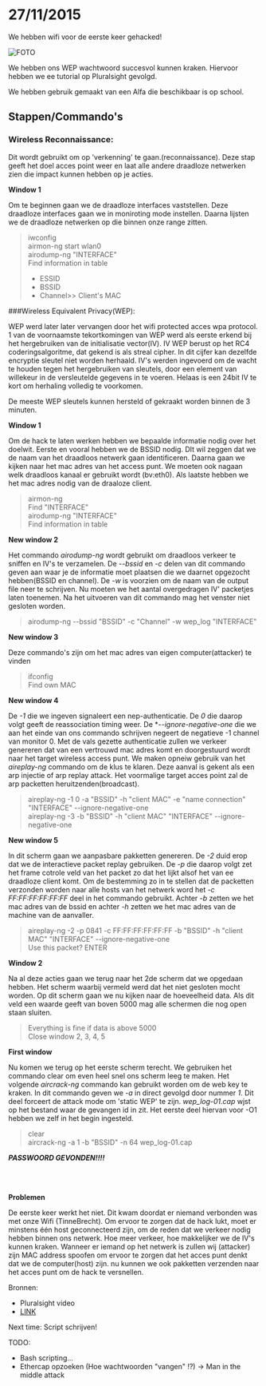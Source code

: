 # 27/11/2015

We hebben wifi voor de eerste keer gehacked!

![FOTO](http://i.imgur.com/PP0AThP.png)

We hebben ons WEP wachtwoord succesvol kunnen kraken.
Hiervoor hebben we ee tutorial op Pluralsight gevolgd.

We hebben gebruik gemaakt van een Alfa die beschikbaar is op school.

## Stappen/Commando's

### Wireless Reconnaissance:

Dit wordt gebruikt om op 'verkenning' te gaan.(reconnaissance). Deze stap geeft het doel acces point weer en laat alle andere draadloze netwerken zien die impact kunnen hebben op je acties.

**Window 1**

Om te beginnen gaan we de draadloze interfaces vaststellen. Deze draadloze interfaces gaan we in moniroting mode instellen. Daarna lijsten we de draadloze netwerken op die binnen onze range zitten.

> iwconfig </br>
> airmon-ng start wlan0</br>
> airodump-ng "INTERFACE"</br>
> Find information in table</br>
> - ESSID</br>
> - BSSID</br>
> - Channel>> Client's  MAC

###Wireless Equivalent Privacy(WEP):

WEP werd later later vervangen door het wifi protected acces wpa protocol. 1 van de voornaamste tekortkomingen van WEP werd als eerste erkend bij het hergebruiken van de initialisatie vector(IV). IV WEP berust op het RC4 coderingsalgoritme, dat gekend is als streal cipher. In dit cijfer kan dezelfde encryptie sleutel niet worden herhaald. IV's werden ingevoerd om de wacht te houden tegen het hergebruiken van sleutels, door een element van willekeur in de versleutelde gegevens in te voeren. Helaas is een 24bit IV te kort om herhaling volledig te voorkomen. 

De meeste WEP sleutels kunnen hersteld of gekraakt worden binnen de 3 minuten. 

**Window 1**

Om de hack te laten werken hebben we bepaalde informatie nodig over het doelwit. Eerste en vooral hebben we de BSSID nodig. DIt wil zeggen dat we de naam van het draadloos netwerk gaan identificeren. Daarna gaan we kijken naar het mac adres van het access punt. We moeten ook nagaan welk draadloos kanaal er gebruikt wordt (bv:eth0). Als laatste hebben we het mac adres nodig van de draaloze client.
> airmon-ng</br>
>   Find "INTERFACE"</br>
> airodump-ng "INTERFACE"</br>
> Find information in table
	
**New window 2**

Het commando *airodump-ng* wordt gebruikt om draadloos verkeer te sniffen en IV's te verzamelen. De *--bssid* en *-c* delen van dit commando geven aan waar je de informatie moet plaatsen die we daarnet opgezocht hebben(BSSID en channel). De *-w* is voorzien om de naam van de output file neer te schrijven. Nu moeten we het aantal overgedragen IV' packetjes laten toenemen. Na het uitvoeren van dit commando mag het venster niet gesloten worden. 
> airodump-ng --bssid "BSSID" -c "Channel" -w wep_log "INTERFACE"

**New window 3** 

Deze commando's zijn om het mac adres van eigen computer(attacker) te vinden 
> ifconfig </br>
> Find own MAC

**New window 4**

De *-1* die we ingeven signaleert een nep-authenticatie. De *0* die daarop volgt geeft de reassociation timing weer. De **--ignore-negative-one* die we aan het einde van ons commando schrijven negeert de negatieve -1 channel van monitor 0. Met de vals gezette authenticatie zullen we verkeer genereren dat van een vertrouwd mac adres komt en doorgestuurd wordt naar het target wireless access punt. We maken opneiw gebruik van het *aireplay-ng* commando om de klus te klaren. Deze aanval is gekent als een arp injectie of arp replay attack. Het voormalige target acces point zal de arp packetten heruitzenden(broadcast).
> aireplay-ng -1 0 -a "BSSID" -h "client MAC" -e "name connection" "INTERFACE" --ignore-negative-one</br>
> aireplay-ng -3 -b "BSSID" -h "client MAC" "INTERFACE" --ignore-negative-one

**New window 5**

In dit scherm gaan we aanpasbare pakketten genereren. De *-2* duid erop dat we de interactieve packet replay gebruiken. De *-p* die daarop volgt zet het frame cotrole veld van het packet zo dat het lijkt alsof het van ee draadloze client komt. Om de bestemming zo in te stellen dat de packetten verzonden worden naar alle hosts van het netwerk word het *-c FF:FF:FF:FF:FF:FF* deel in het commando gebruikt. Achter *-b* zetten we het mac adres van de bssid en achter *-h* zetten we het mac adres van de machine van de aanvaller. 
> aireplay-ng -2 -p 0841 -c FF:FF:FF:FF:FF:FF -b "BSSID" -h "client MAC" "INTERFACE" --ignore-negative-one</br>
> Use this packet? ENTER

**Window 2** 

Na al deze acties gaan we terug naar het 2de scherm dat we opgedaan hebben. Het scherm waarbij vermeld werd dat het niet gesloten mocht worden. Op dit scherm gaan we nu kijken naar de hoeveelheid data. Als dit veld een waarde geeft van boven 5000 mag alle schermen die nog open staan sluiten. 
> Everything is fine if data is above 5000 </br>
> Close window 2, 3, 4, 5

**First window**

Nu komen we terug op het eerste scherm terecht. We gebruiken het commando clear om even heel snel ons scherm leeg te maken. Het volgende *aircrack-ng* commando kan gebruikt worden om de web key te kraken. In dit commando geven we *-a* in direct gevolgd door nummer *1*. Dit deel forceert de attack mode om 'static WEP' te zijn. *wep_log-01.cap* wjst op het bestand waar de gevangen id in zit. Het eerste deel hiervan voor -O1 hebben we zelf in het begin ingesteld. 
> clear</br>
> aircrack-ng -a 1 -b "BSSID" -n 64 wep_log-01.cap
	
**_PASSWOORD GEVONDEN!!!!_**

</br>
</br>

**Problemen**

De eerste keer werkt het niet. Dit kwam doordat er niemand verbonden was met onze Wifi (TinneBrecht). Om ervoor te zorgen dat de hack lukt, moet er minstens één host geconnecteerd zijn, om de reden dat we verkeer nodig hebben binnen ons netwerk. Hoe meer verkeer, hoe makkelijker we de IV's kunnen kraken. Wanneer er iemand op het netwerk is zullen wij (attacker) zijn MAC address spoofen om ervoor te zorgen dat het acces punt denkt dat we de computer(host) zijn. nu kunnen we ook pakketten verzenden naar het acces punt om de hack te versnellen.

Bronnen:

- Pluralsight video
- [LINK](http://null-byte.wonderhowto.com/how-to/hack-wi-fi-cracking-wep-passwords-with-aircrack-ng-0147340/)


Next time: Script schrijven!

TODO: 
- Bash scripting...
- Ethercap opzoeken (Hoe wachtwoorden "vangen" !?) -> Man in the middle attack
